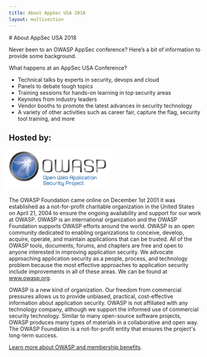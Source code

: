 ```yaml
---
title: About AppSec USA 2018
layout: multisection
---
```

<section markdown="1">
# About AppSec USA 2018

Never been to an OWASP AppSec conference? Here’s a bit of information to provide some background.

What happens at an AppSec USA Conference?

* Technical talks by experts in security, devops and cloud
* Panels to debate tough topics
* Training sessions for hands-on learning in top security areas
* Keynotes from industry leaders
* Vendor booths to promote the latest advances in security technology
* A variety of other activities such as career fair, capture the flag, security tool training, and more

</section>

<section markdown="1">

# Hosted by:

<a href="https://www.owasp.org/"><img src="../assets/images/owasp_main_version.jpg" style="width: 20em; margin-left: -0.75em;"></a>

The OWASP Foundation came online on December 1st 2001 it was established as a not-for-profit charitable organization in the United States on April 21, 2004 to ensure the ongoing availability and support for our work at OWASP. OWASP is an international organization and the OWASP Foundation supports OWASP efforts around the world. OWASP is an open community dedicated to enabling organizations to conceive, develop, acquire, operate, and maintain applications that can be trusted. All of the OWASP tools, documents, forums, and chapters are free and open to anyone interested in improving application security. We advocate approaching application security as a people, process, and technology problem because the most effective approaches to application security include improvements in all of these areas. We can be found at www.owasp.org.

OWASP is a new kind of organization. Our freedom from commercial pressures allows us to provide unbiased, practical, cost-effective information about application security. OWASP is not affiliated with any technology company, although we support the informed use of commercial security technology. Similar to many open-source software projects, OWASP produces many types of materials in a collaborative and open way. The OWASP Foundation is a not-for-profit entity that ensures the project's long-term success.

[Learn more about OWASP and membership benefits](https://www.owasp.org/).

</section>